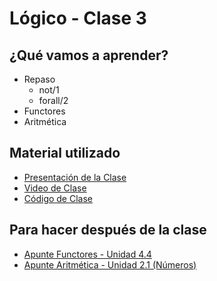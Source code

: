 # Lógico - Clase 3

## ¿Qué vamos a aprender?

* Repaso
  * not/1
  * forall/2
* Functores
* Aritmética

## Material utilizado

* [Presentación de la Clase](https://docs.google.com/presentation/d/1vNzJVK0QyXSD5XLPf0o7m6PM-qDZ-Li-a3V-cZ4Sckg)
* [Video de Clase](https://youtu.be/y3vFxKVWzlc)
* [Código de Clase](https://github.com/pdep-st/seguimiento/blob/main/seguimiento/2023/logico/practica/clase3.pl)

## Para hacer después de la clase

* [Apunte Functores - Unidad 4.4](https://docs.google.com/document/d/1I8Xvss7LBuUjV-GGiag7C8d9wa3vUB6B37Qi4LG-ts0/edit#heading=h.kch5p2qsmqt6)
* [Apunte Aritmética - Unidad 2.1 (Números)](https://docs.google.com/document/d/1I8Xvss7LBuUjV-GGiag7C8d9wa3vUB6B37Qi4LG-ts0/edit#heading=h.s68si36k6vf8)